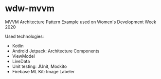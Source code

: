 # wdw-mvvm
MVVM Architecture Pattern Example used on Women's Development Week 2020

Used technologies:
- Kotlin
- Android Jetpack: Architecture Components
- ViewModel
- LiveData
- Unit testing: JUnit, Mockito
- Firebase ML Kit: Image Labeler
